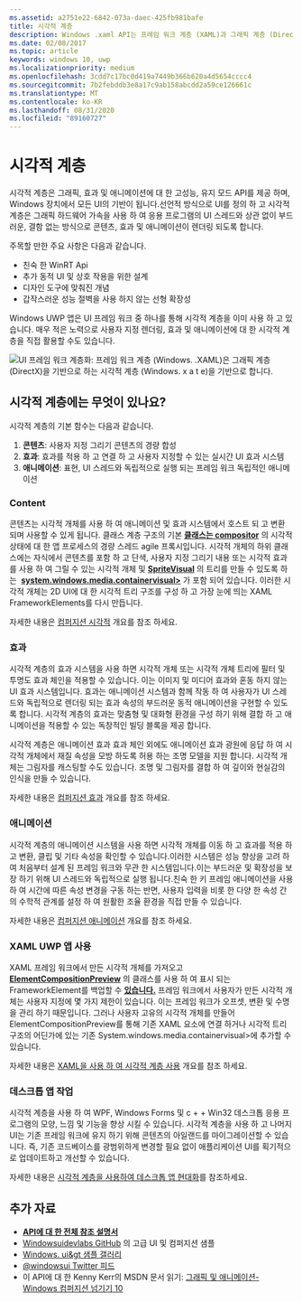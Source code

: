 ```yaml
---
ms.assetid: a2751e22-6842-073a-daec-425fb981bafe
title: 시각적 계층
description: Windows .xaml API는 프레임 워크 계층 (XAML)과 그래픽 계층 (DirectX) 간의 컴퍼지션 계층에 대 한 액세스를 제공 합니다.
ms.date: 02/08/2017
ms.topic: article
keywords: windows 10, uwp
ms.localizationpriority: medium
ms.openlocfilehash: 3cdd7c17bc0d419a7449b366b620a4d5654cccc4
ms.sourcegitcommit: 7b2febddb3e8a17c9ab158abcdd2a59ce126661c
ms.translationtype: MT
ms.contentlocale: ko-KR
ms.lasthandoff: 08/31/2020
ms.locfileid: "89160727"
---
```

# <a name="visual-layer"></a>시각적 계층

시각적 계층은 그래픽, 효과 및 애니메이션에 대 한 고성능, 유지 모드 API를 제공 하며, Windows 장치에서 모든 UI의 기반이 됩니다.선언적 방식으로 UI를 정의 하 고 시각적 계층은 그래픽 하드웨어 가속을 사용 하 여 응용 프로그램의 UI 스레드와 상관 없이 부드러운, 결함 없는 방식으로 콘텐츠, 효과 및 애니메이션이 렌더링 되도록 합니다.

주목할 만한 주요 사항은 다음과 같습니다.

* 친숙 한 WinRT Api
* 추가 동적 UI 및 상호 작용을 위한 설계
* 디자인 도구에 맞춰진 개념
* 갑작스러운 성능 절벽을 사용 하지 않는 선형 확장성

Windows UWP 앱은 UI 프레임 워크 중 하나를 통해 시각적 계층을 이미 사용 하 고 있습니다. 매우 적은 노력으로 사용자 지정 렌더링, 효과 및 애니메이션에 대 한 시각적 계층을 직접 활용할 수도 있습니다.

![UI 프레임 워크 계층화: 프레임 워크 계층 (Windows. .XAML)은 그래픽 계층 (DirectX)을 기반으로 하는 시각적 계층 (Windows. x a t e)을 기반으로 합니다.](images/layers-win-ui-composition.png)

## <a name="whats-in-the-visual-layer"></a>시각적 계층에는 무엇이 있나요?

시각적 계층의 기본 함수는 다음과 같습니다.

1. **콘텐츠**: 사용자 지정 그리기 콘텐츠의 경량 합성
1. **효과**: 효과를 적용 하 고 연결 하 고 사용자 지정할 수 있는 실시간 UI 효과 시스템
1. **애니메이션**: 표현, UI 스레드와 독립적으로 실행 되는 프레임 워크 독립적인 애니메이션

### <a name="content"></a>Content

콘텐츠는 시각적 개체를 사용 하 여 애니메이션 및 효과 시스템에서 호스트 되 고 변환 되며 사용할 수 있게 됩니다. 클래스 계층 구조의 기본 [**클래스는 compositor**](/uwp/api/Windows.UI.Composition.Visual) 의 시각적 상태에 대 한 앱 프로세스의 경량 스레드 agile 프록시입니다. 시각적 개체의 하위 클래스에는 자식에서 콘텐츠를 포함 하 고 단색, 사용자 지정 그리기 내용 또는 시각적 효과를 사용 하 여 그릴 수 있는 시각적 개체 및 [**SpriteVisual**](/uwp/api/Windows.UI.Composition.SpriteVisual) 의 트리를 만들 수 있도록 하는  [**system.windows.media.containervisual>**](/uwp/api/Windows.UI.Composition.ContainerVisual) 가 포함 되어 있습니다. 이러한 시각적 개체는 2D UI에 대 한 시각적 트리 구조를 구성 하 고 가장 눈에 띄는 XAML FrameworkElements를 다시 만듭니다.

자세한 내용은 [컴퍼지션 시각적](composition-visual-tree.md) 개요를 참조 하세요.

### <a name="effects"></a>효과

시각적 계층의 효과 시스템을 사용 하면 시각적 개체 또는 시각적 개체 트리에 필터 및 투명도 효과 체인을 적용할 수 있습니다. 이는 이미지 및 미디어 효과와 혼동 하지 않는 UI 효과 시스템입니다. 효과는 애니메이션 시스템과 함께 작동 하 여 사용자가 UI 스레드와 독립적으로 렌더링 되는 효과 속성의 부드러운 동적 애니메이션을 구현할 수 있도록 합니다. 시각적 계층의 효과는 맞춤형 및 대화형 환경을 구성 하기 위해 결합 하 고 애니메이션을 적용할 수 있는 독창적인 빌딩 블록을 제공 합니다.

시각적 계층은 애니메이션 효과 효과 체인 외에도 애니메이션 효과 광원에 응답 하 여 시각적 개체에서 재질 속성을 모방 하도록 허용 하는 조명 모델을 지원 합니다. 시각적 개체는 그림자를 캐스팅할 수도 있습니다. 조명 및 그림자를 결합 하 여 깊이와 현실감의 인식을 만들 수 있습니다.

자세한 내용은 [컴퍼지션 효과](composition-effects.md) 개요를 참조 하세요.

### <a name="animations"></a>애니메이션

시각적 계층의 애니메이션 시스템을 사용 하면 시각적 개체를 이동 하 고 효과를 적용 하 고 변환, 클립 및 기타 속성을 확인할 수 있습니다.이러한 시스템은 성능 향상을 고려 하 여 처음부터 설계 된 프레임 워크와 무관 한 시스템입니다.이는 부드러운 및 확장성을 보장 하기 위해 UI 스레드와 독립적으로 실행 됩니다.친숙 한 키 프레임 애니메이션을 사용 하 여 시간에 따른 속성 변경을 구동 하는 반면, 사용자 입력을 비롯 한 다양 한 속성 간의 수학적 관계를 설정 하 여 원활한 조율 환경을 직접 만들 수 있습니다.

자세한 내용은 [컴퍼지션 애니메이션](composition-animation.md) 개요를 참조 하세요.

### <a name="working-with-your-xaml-uwp-app"></a>XAML UWP 앱 사용

XAML 프레임 워크에서 만든 시각적 개체를 가져오고 [**ElementCompositionPreview**](/uwp/api/Windows.UI.Xaml.Hosting.ElementCompositionPreview) 의 클래스를 사용 하 여 표시 되는 FrameworkElement를 백업할 수 [**있습니다.**](/uwp/api/Windows.UI.Xaml.Hosting) 프레임 워크에서 사용자가 만든 시각적 개체는 사용자 지정에 몇 가지 제한이 있습니다. 이는 프레임 워크가 오프셋, 변환 및 수명을 관리 하기 때문입니다. 그러나 사용자 고유의 시각적 개체를 만들어 ElementCompositionPreview를 통해 기존 XAML 요소에 연결 하거나 시각적 트리 구조의 어딘가에 있는 기존 System.windows.media.containervisual>에 추가할 수 있습니다.

자세한 내용은 [XAML을 사용 하 여 시각적 계층 사용](using-the-visual-layer-with-xaml.md) 개요를 참조 하세요.

### <a name="working-with-your-desktop-app"></a>데스크톱 앱 작업

시각적 계층을 사용 하 여 WPF, Windows Forms 및 c + + Win32 데스크톱 응용 프로그램의 모양, 느낌 및 기능을 향상 시킬 수 있습니다. 시각적 계층을 사용 하 고 나머지 UI는 기존 프레임 워크에 유지 하기 위해 콘텐츠의 아일랜드를 마이그레이션할 수 있습니다. 즉, 기존 코드베이스를 광범위하게 변경할 필요 없이 애플리케이션 UI를 획기적으로 업데이트하고 개선할 수 있습니다.

자세한 내용은 [시각적 계층을 사용하여 데스크톱 앱 현대화](/windows/apps/desktop/modernize/visual-layer-in-desktop-apps)를 참조하세요.

## <a name="additional-resources"></a>추가 자료

* [**API에 대 한 전체 참조 설명서**](/uwp/api/Windows.UI.Composition)
* [Windowsuidevlabs GitHub](https://github.com/microsoft/WindowsCompositionSamples) 의 고급 UI 및 컴퍼지션 샘플
* [Windows. ui&gt 샘플 갤러리](https://www.microsoft.com/store/apps/9pp1sb5wgnww)
* [@windowsui Twitter 피드 ](https://twitter.com/windowsui)
* 이 API에 대 한 Kenny Kerr의 MSDN 문서 읽기: [그래픽 및 애니메이션-Windows 컴퍼지션 넘기기 10](/archive/msdn-magazine/2015/windows-10-special-issue/graphics-and-animation-windows-composition-turns-10)